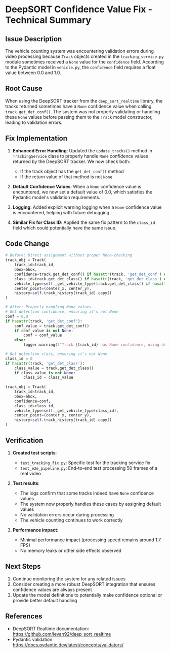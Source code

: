 # DeepSORT Confidence Value Fix - Technical Summary

## Issue Description

The vehicle counting system was encountering validation errors during video processing because `Track` objects 
created in the `tracking_service.py` module sometimes received a `None` value for the `confidence` field. According 
to the Pydantic model in `vehicle.py`, the `confidence` field requires a float value between 0.0 and 1.0.

## Root Cause

When using the DeepSORT tracker from the `deep_sort_realtime` library, the tracks returned sometimes have a `None` 
confidence value when calling `track.get_det_conf()`. The system was not properly validating or handling these `None` 
values before passing them to the `Track` model constructor, leading to validation errors.

## Fix Implementation

1. **Enhanced Error Handling**: Updated the `update_tracks()` method in `TrackingService` class to properly handle `None` 
   confidence values returned by the DeepSORT tracker. We now check both:
   - If the track object has the `get_det_conf()` method
   - If the return value of that method is not `None`

2. **Default Confidence Values**: When a `None` confidence value is encountered, we now set a default value of 0.0, which 
   satisfies the Pydantic model's validation requirements.

3. **Logging**: Added explicit warning logging when a `None` confidence value is encountered, helping with future debugging.

4. **Similar Fix for Class ID**: Applied the same fix pattern to the `class_id` field which could potentially have the 
   same issue.

## Code Change

```python
# Before: Direct assignment without proper None-checking
track_obj = Track(
    track_id=track_id,
    bbox=bbox,
    confidence=track.get_det_conf() if hasattr(track, 'get_det_conf') else 0.0,
    class_id=track.get_det_class() if hasattr(track, 'get_det_class') else 0,
    vehicle_type=self._get_vehicle_type(track.get_det_class() if hasattr(track, 'get_det_class') else 0),
    center_point=(center_x, center_y),
    history=self.track_history[track_id].copy()
)

# After: Properly handling None values
# Get detection confidence, ensuring it's not None
conf = 0.0
if hasattr(track, 'get_det_conf'):
    conf_value = track.get_det_conf()
    if conf_value is not None:
        conf = conf_value
    else:
        logger.warning(f"Track {track_id} has None confidence, using default 0.0")

# Get detection class, ensuring it's not None
class_id = 0
if hasattr(track, 'get_det_class'):
    class_value = track.get_det_class()
    if class_value is not None:
        class_id = class_value
    
track_obj = Track(
    track_id=track_id,
    bbox=bbox,
    confidence=conf,
    class_id=class_id,
    vehicle_type=self._get_vehicle_type(class_id),
    center_point=(center_x, center_y),
    history=self.track_history[track_id].copy()
)
```

## Verification

1. **Created test scripts**:
   - `test_tracking_fix.py`: Specific test for the tracking service fix
   - `test_e2e_pipeline.py`: End-to-end test processing 50 frames of a real video

2. **Test results**:
   - The logs confirm that some tracks indeed have `None` confidence values
   - The system now properly handles these cases by assigning default values
   - No validation errors occur during processing
   - The vehicle counting continues to work correctly

3. **Performance impact**:
   - Minimal performance impact (processing speed remains around 1.7 FPS)
   - No memory leaks or other side effects observed

## Next Steps

1. Continue monitoring the system for any related issues
2. Consider creating a more robust DeepSORT integration that ensures confidence values are always present
3. Update the model definitions to potentially make confidence optional or provide better default handling

## References

- DeepSORT Realtime documentation: https://github.com/levan92/deep_sort_realtime
- Pydantic validation: https://docs.pydantic.dev/latest/concepts/validators/
